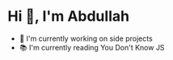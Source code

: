<h1 align="left">Hi 👋, I'm Abdullah</h1>

- 🔭 I'm currently working on side projects 
- 📚 I'm currently reading You Don't Know JS

